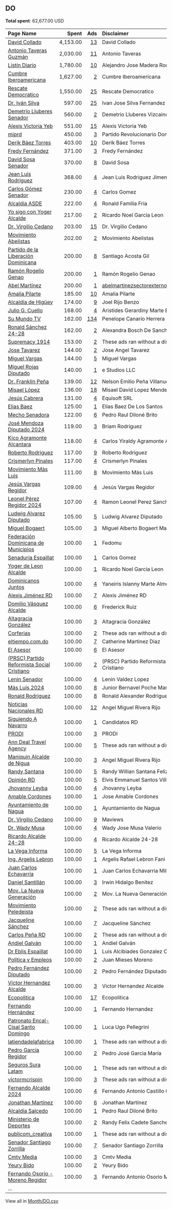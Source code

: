 ## DO
**Total spent**: 62,677.00 USD

|Page Name|Spent|Ads|Disclaimer|
|:---|---:|---:|:---|
|[David Collado](https://www.facebook.com/112477522422248)|4,153.00|[13](https://www.facebook.com/ads/library/?active_status=all&ad_type=political_and_issue_ads&country=DO&view_all_page_id=112477522422248&search_type=page&media_type=all)|David Collado|
|[Antonio Taveras Guzmán](https://www.facebook.com/321083414699132)|2,030.00|[11](https://www.facebook.com/ads/library/?active_status=all&ad_type=political_and_issue_ads&country=DO&view_all_page_id=321083414699132&search_type=page&media_type=all)|Antonio Taveras|
|[Listín Diario](https://www.facebook.com/123397997671209)|1,780.00|[10](https://www.facebook.com/ads/library/?active_status=all&ad_type=political_and_issue_ads&country=DO&view_all_page_id=123397997671209&search_type=page&media_type=all)|Alejandro Jose Madera Rodriguez|
|[Cumbre Iberoamericana](https://www.facebook.com/1833266473569830)|1,627.00|[2](https://www.facebook.com/ads/library/?active_status=all&ad_type=political_and_issue_ads&country=DO&view_all_page_id=1833266473569830&search_type=page&media_type=all)|Cumbre Iberoamericana|
|[Rescate Democratico](https://www.facebook.com/106687624223989)|1,550.00|[25](https://www.facebook.com/ads/library/?active_status=all&ad_type=political_and_issue_ads&country=DO&view_all_page_id=106687624223989&search_type=page&media_type=all)|Rescate Democratico|
|[Dr. Iván Silva](https://www.facebook.com/430008757208257)|597.00|[25](https://www.facebook.com/ads/library/?active_status=all&ad_type=political_and_issue_ads&country=DO&view_all_page_id=430008757208257&search_type=page&media_type=all)|Ivan Jose Silva Fernandez|
|[Demetrio Lluberes Senador](https://www.facebook.com/100813181591173)|560.00|[2](https://www.facebook.com/ads/library/?active_status=all&ad_type=political_and_issue_ads&country=DO&view_all_page_id=100813181591173&search_type=page&media_type=all)|Demetrio Lluberes Vizcaino|
|[Alexis Victoria Yeb](https://www.facebook.com/339085486274571)|551.00|[15](https://www.facebook.com/ads/library/?active_status=all&ad_type=political_and_issue_ads&country=DO&view_all_page_id=339085486274571&search_type=page&media_type=all)|Alexis Victoria Yeb|
|[miprd](https://www.facebook.com/108587379178593)|450.00|[3](https://www.facebook.com/ads/library/?active_status=all&ad_type=political_and_issue_ads&country=DO&view_all_page_id=108587379178593&search_type=page&media_type=all)|Partido Revolucionario Dominicano|
|[Derik Báez Torres](https://www.facebook.com/111350233573195)|403.00|[10](https://www.facebook.com/ads/library/?active_status=all&ad_type=political_and_issue_ads&country=DO&view_all_page_id=111350233573195&search_type=page&media_type=all)|Derik Báez Torres|
|[Fredy Fernández](https://www.facebook.com/102438469337149)|371.00|[3](https://www.facebook.com/ads/library/?active_status=all&ad_type=political_and_issue_ads&country=DO&view_all_page_id=102438469337149&search_type=page&media_type=all)|Fredy Fernández|
|[David Sosa Senador](https://www.facebook.com/819425271424097)|370.00|[8](https://www.facebook.com/ads/library/?active_status=all&ad_type=political_and_issue_ads&country=DO&view_all_page_id=819425271424097&search_type=page&media_type=all)|David Sosa|
|[Jean Luis Rodriguez](https://www.facebook.com/532600796858736)|368.00|[4](https://www.facebook.com/ads/library/?active_status=all&ad_type=political_and_issue_ads&country=DO&view_all_page_id=532600796858736&search_type=page&media_type=all)|Jean Luis Rodriguez Jimenez|
|[Carlos Gómez Senador](https://www.facebook.com/101102818125884)|230.00|[4](https://www.facebook.com/ads/library/?active_status=all&ad_type=political_and_issue_ads&country=DO&view_all_page_id=101102818125884&search_type=page&media_type=all)|Carlos Gomez|
|[Alcaldía ASDE](https://www.facebook.com/121877458011478)|222.00|[4](https://www.facebook.com/ads/library/?active_status=all&ad_type=political_and_issue_ads&country=DO&view_all_page_id=121877458011478&search_type=page&media_type=all)|Ronald Familia Fria|
|[Yo sigo con Yoger Alcalde](https://www.facebook.com/101732136035686)|217.00|[2](https://www.facebook.com/ads/library/?active_status=all&ad_type=political_and_issue_ads&country=DO&view_all_page_id=101732136035686&search_type=page&media_type=all)|Ricardo Noel Garcia Leon|
|[Dr. Virgilio Cedano](https://www.facebook.com/102246344552738)|203.00|[15](https://www.facebook.com/ads/library/?active_status=all&ad_type=political_and_issue_ads&country=DO&view_all_page_id=102246344552738&search_type=page&media_type=all)|Dr. Virgilio Cedano|
|[Movimiento Abelistas](https://www.facebook.com/774831229290482)|202.00|[2](https://www.facebook.com/ads/library/?active_status=all&ad_type=political_and_issue_ads&country=DO&view_all_page_id=774831229290482&search_type=page&media_type=all)|Movimiento Abelistas|
|[Partido de la Liberación Dominicana](https://www.facebook.com/145805918770651)|200.00|[8](https://www.facebook.com/ads/library/?active_status=all&ad_type=political_and_issue_ads&country=DO&view_all_page_id=145805918770651&search_type=page&media_type=all)|Santiago Acosta Gil|
|[Ramón Rogelio Genao](https://www.facebook.com/729644930404420)|200.00|[1](https://www.facebook.com/ads/library/?active_status=all&ad_type=political_and_issue_ads&country=DO&view_all_page_id=729644930404420&search_type=page&media_type=all)|Ramón Rogelio Genao|
|[Abel Martínez](https://www.facebook.com/734071116605879)|200.00|[1](https://www.facebook.com/ads/library/?active_status=all&ad_type=political_and_issue_ads&country=DO&view_all_page_id=734071116605879&search_type=page&media_type=all)|abelmartinezsectorexterno@gmail.com|
|[Amalia Pilarte](https://www.facebook.com/106353101128460)|185.00|[10](https://www.facebook.com/ads/library/?active_status=all&ad_type=political_and_issue_ads&country=DO&view_all_page_id=106353101128460&search_type=page&media_type=all)|Amalia Pilarte|
|[Alcaldía de Higüey](https://www.facebook.com/384585075208423)|174.00|[9](https://www.facebook.com/ads/library/?active_status=all&ad_type=political_and_issue_ads&country=DO&view_all_page_id=384585075208423&search_type=page&media_type=all)|Joel Rijo Benzo|
|[Julio G. Cuello](https://www.facebook.com/1484997924930820)|168.00|[4](https://www.facebook.com/ads/library/?active_status=all&ad_type=political_and_issue_ads&country=DO&view_all_page_id=1484997924930820&search_type=page&media_type=all)|Aristides Gerardiny Marte Batista|
|[Su Mundo TV](https://www.facebook.com/492966110748093)|162.00|[134](https://www.facebook.com/ads/library/?active_status=all&ad_type=political_and_issue_ads&country=DO&view_all_page_id=492966110748093&search_type=page&media_type=all)|Penelope Canario Herrera|
|[Ronald Sánchez 24-28](https://www.facebook.com/841574919230778)|162.00|[2](https://www.facebook.com/ads/library/?active_status=all&ad_type=political_and_issue_ads&country=DO&view_all_page_id=841574919230778&search_type=page&media_type=all)|Alexandra Bosch De Sanchez|
|[Supremacy 1914](https://www.facebook.com/200480966638039)|153.00|[2](https://www.facebook.com/ads/library/?active_status=all&ad_type=political_and_issue_ads&country=DO&view_all_page_id=200480966638039&search_type=page&media_type=all)|These ads ran without a disclaimer|
|[Jose Tavarez](https://www.facebook.com/111692511830494)|144.00|[2](https://www.facebook.com/ads/library/?active_status=all&ad_type=political_and_issue_ads&country=DO&view_all_page_id=111692511830494&search_type=page&media_type=all)|Jose Angel Tavarez|
|[Miguel Vargas](https://www.facebook.com/111522395020384)|144.00|[5](https://www.facebook.com/ads/library/?active_status=all&ad_type=political_and_issue_ads&country=DO&view_all_page_id=111522395020384&search_type=page&media_type=all)|Miguel Vargas|
|[Miguel Rojas Diputado](https://www.facebook.com/212507109633484)|140.00|[1](https://www.facebook.com/ads/library/?active_status=all&ad_type=political_and_issue_ads&country=DO&view_all_page_id=212507109633484&search_type=page&media_type=all)|e Studios LLC|
|[Dr. Franklin Peña](https://www.facebook.com/510463889001499)|139.00|[12](https://www.facebook.com/ads/library/?active_status=all&ad_type=political_and_issue_ads&country=DO&view_all_page_id=510463889001499&search_type=page&media_type=all)|Nelson Emilio Peña Villanueva|
|[Misael López](https://www.facebook.com/127322016933903)|136.00|[18](https://www.facebook.com/ads/library/?active_status=all&ad_type=political_and_issue_ads&country=DO&view_all_page_id=127322016933903&search_type=page&media_type=all)|Misael David Lopez Mendez|
|[Jesús Cabrera](https://www.facebook.com/1629575853928723)|131.00|[4](https://www.facebook.com/ads/library/?active_status=all&ad_type=political_and_issue_ads&country=DO&view_all_page_id=1629575853928723&search_type=page&media_type=all)|Equisoft SRL|
|[Elias Baez](https://www.facebook.com/708959485865189)|125.00|[1](https://www.facebook.com/ads/library/?active_status=all&ad_type=political_and_issue_ads&country=DO&view_all_page_id=708959485865189&search_type=page&media_type=all)|Elias Baez De Los Santos|
|[Mecho Senadora](https://www.facebook.com/119217667808458)|122.00|[6](https://www.facebook.com/ads/library/?active_status=all&ad_type=political_and_issue_ads&country=DO&view_all_page_id=119217667808458&search_type=page&media_type=all)|Pedro Raul Diloné Brito|
|[José Mendoza Diputado 2024](https://www.facebook.com/102747756123684)|119.00|[3](https://www.facebook.com/ads/library/?active_status=all&ad_type=political_and_issue_ads&country=DO&view_all_page_id=102747756123684&search_type=page&media_type=all)|Briam Rodriguez|
|[Kico Agramonte Alcantara](https://www.facebook.com/114500438249903)|118.00|[4](https://www.facebook.com/ads/library/?active_status=all&ad_type=political_and_issue_ads&country=DO&view_all_page_id=114500438249903&search_type=page&media_type=all)|Carlos Yiraldy Agramonte Alcantara|
|[Roberto Rodriguez](https://www.facebook.com/1617120828505305)|117.00|[9](https://www.facebook.com/ads/library/?active_status=all&ad_type=political_and_issue_ads&country=DO&view_all_page_id=1617120828505305&search_type=page&media_type=all)|Roberto Rodriguez|
|[Crismerlyn Pinales](https://www.facebook.com/647145092409750)|117.00|[4](https://www.facebook.com/ads/library/?active_status=all&ad_type=political_and_issue_ads&country=DO&view_all_page_id=647145092409750&search_type=page&media_type=all)|Crismerlyn Pinales|
|[Movimiento Más Luis](https://www.facebook.com/100710379656333)|111.00|[8](https://www.facebook.com/ads/library/?active_status=all&ad_type=political_and_issue_ads&country=DO&view_all_page_id=100710379656333&search_type=page&media_type=all)|Movimiento Más Luis|
|[Jesús Vargas Regidor](https://www.facebook.com/103478302551600)|109.00|[4](https://www.facebook.com/ads/library/?active_status=all&ad_type=political_and_issue_ads&country=DO&view_all_page_id=103478302551600&search_type=page&media_type=all)|Jesús Vargas Regidor|
|[Leonel Pérez Regidor 2024](https://www.facebook.com/107199245667504)|107.00|[4](https://www.facebook.com/ads/library/?active_status=all&ad_type=political_and_issue_ads&country=DO&view_all_page_id=107199245667504&search_type=page&media_type=all)|Ramon Leonel Perez Sanchez|
|[Ludwig Alvarez Diputado](https://www.facebook.com/339913656194630)|105.00|[5](https://www.facebook.com/ads/library/?active_status=all&ad_type=political_and_issue_ads&country=DO&view_all_page_id=339913656194630&search_type=page&media_type=all)|Ludwig Alvarez Diputado|
|[Miguel Bogaert](https://www.facebook.com/197878257056530)|105.00|[3](https://www.facebook.com/ads/library/?active_status=all&ad_type=political_and_issue_ads&country=DO&view_all_page_id=197878257056530&search_type=page&media_type=all)|Miguel Alberto Bogaert Marra|
|[Federación Dominicana de Municipios](https://www.facebook.com/100368803340990)|100.00|[1](https://www.facebook.com/ads/library/?active_status=all&ad_type=political_and_issue_ads&country=DO&view_all_page_id=100368803340990&search_type=page&media_type=all)|Fedomu|
|[Senaduría Espaillat](https://www.facebook.com/100135411810837)|100.00|[1](https://www.facebook.com/ads/library/?active_status=all&ad_type=political_and_issue_ads&country=DO&view_all_page_id=100135411810837&search_type=page&media_type=all)|Carlos Gomez|
|[Yoger de Leon Alcalde](https://www.facebook.com/165168858566907)|100.00|[1](https://www.facebook.com/ads/library/?active_status=all&ad_type=political_and_issue_ads&country=DO&view_all_page_id=165168858566907&search_type=page&media_type=all)|Ricardo Noel Garcia Leon|
|[Dominicanos Juntos](https://www.facebook.com/105682275647854)|100.00|[4](https://www.facebook.com/ads/library/?active_status=all&ad_type=political_and_issue_ads&country=DO&view_all_page_id=105682275647854&search_type=page&media_type=all)|Yaneiris Islanny Marte Almonte|
|[Alexis Jiménez RD](https://www.facebook.com/1595969940616082)|100.00|[7](https://www.facebook.com/ads/library/?active_status=all&ad_type=political_and_issue_ads&country=DO&view_all_page_id=1595969940616082&search_type=page&media_type=all)|Alexis Jiménez RD|
|[Domilio Vásquez Alcalde](https://www.facebook.com/108491195492909)|100.00|[6](https://www.facebook.com/ads/library/?active_status=all&ad_type=political_and_issue_ads&country=DO&view_all_page_id=108491195492909&search_type=page&media_type=all)|Frederick Ruiz|
|[Altagracia González](https://www.facebook.com/104931575750756)|100.00|[3](https://www.facebook.com/ads/library/?active_status=all&ad_type=political_and_issue_ads&country=DO&view_all_page_id=104931575750756&search_type=page&media_type=all)|Altagracia González|
|[Corferias](https://www.facebook.com/151491248245704)|100.00|[2](https://www.facebook.com/ads/library/?active_status=all&ad_type=political_and_issue_ads&country=DO&view_all_page_id=151491248245704&search_type=page&media_type=all)|These ads ran without a disclaimer|
|[eltiempo.com.do](https://www.facebook.com/343332145805907)|100.00|[7](https://www.facebook.com/ads/library/?active_status=all&ad_type=political_and_issue_ads&country=DO&view_all_page_id=343332145805907&search_type=page&media_type=all)|Catherine Martinez Diaz|
|[El Asesor](https://www.facebook.com/105459414464989)|100.00|[6](https://www.facebook.com/ads/library/?active_status=all&ad_type=political_and_issue_ads&country=DO&view_all_page_id=105459414464989&search_type=page&media_type=all)|El Asesor|
|[(PRSC) Partido Reformista Social Cristiano](https://www.facebook.com/162856027062762)|100.00|[2](https://www.facebook.com/ads/library/?active_status=all&ad_type=political_and_issue_ads&country=DO&view_all_page_id=162856027062762&search_type=page&media_type=all)|(PRSC) Partido Reformista Social Cristiano|
|[Lenin Senador](https://www.facebook.com/327223854467979)|100.00|[4](https://www.facebook.com/ads/library/?active_status=all&ad_type=political_and_issue_ads&country=DO&view_all_page_id=327223854467979&search_type=page&media_type=all)|Lenin Valdez Lopez|
|[Más Luis 2024](https://www.facebook.com/102739112342896)|100.00|[8](https://www.facebook.com/ads/library/?active_status=all&ad_type=political_and_issue_ads&country=DO&view_all_page_id=102739112342896&search_type=page&media_type=all)|Junior Bernavel Poche Mariñez|
|[Ronald Rodriguez](https://www.facebook.com/104565551201044)|100.00|[8](https://www.facebook.com/ads/library/?active_status=all&ad_type=political_and_issue_ads&country=DO&view_all_page_id=104565551201044&search_type=page&media_type=all)|Ronald Alexander Rodriguez Ureña|
|[Noticias Nacionales RD](https://www.facebook.com/465691517186469)|100.00|[12](https://www.facebook.com/ads/library/?active_status=all&ad_type=political_and_issue_ads&country=DO&view_all_page_id=465691517186469&search_type=page&media_type=all)|Angel Miguel Rivera Rijo|
|[Siguiendo A Navarro](https://www.facebook.com/2508132585868824)|100.00|[1](https://www.facebook.com/ads/library/?active_status=all&ad_type=political_and_issue_ads&country=DO&view_all_page_id=2508132585868824&search_type=page&media_type=all)|Candidatos RD|
|[PRODI](https://www.facebook.com/136083735276652)|100.00|[3](https://www.facebook.com/ads/library/?active_status=all&ad_type=political_and_issue_ads&country=DO&view_all_page_id=136083735276652&search_type=page&media_type=all)|PRODI|
|[Ann Deal Travel Agency](https://www.facebook.com/102468081342693)|100.00|[5](https://www.facebook.com/ads/library/?active_status=all&ad_type=political_and_issue_ads&country=DO&view_all_page_id=102468081342693&search_type=page&media_type=all)|These ads ran without a disclaimer|
|[Maniquin Alcalde de Nigua](https://www.facebook.com/100695733014755)|100.00|[3](https://www.facebook.com/ads/library/?active_status=all&ad_type=political_and_issue_ads&country=DO&view_all_page_id=100695733014755&search_type=page&media_type=all)|Angel Miguel Rivera Rijo|
|[Randy Santana](https://www.facebook.com/1318242741564289)|100.00|[5](https://www.facebook.com/ads/library/?active_status=all&ad_type=political_and_issue_ads&country=DO&view_all_page_id=1318242741564289&search_type=page&media_type=all)|Randy Willian Santana Feliz|
|[Opinión RD](https://www.facebook.com/107776105139717)|100.00|[5](https://www.facebook.com/ads/library/?active_status=all&ad_type=political_and_issue_ads&country=DO&view_all_page_id=107776105139717&search_type=page&media_type=all)|Elvis Emmanuel Santos Villa|
|[Jhovanny Leyba](https://www.facebook.com/109463048555069)|100.00|[4](https://www.facebook.com/ads/library/?active_status=all&ad_type=political_and_issue_ads&country=DO&view_all_page_id=109463048555069&search_type=page&media_type=all)|Jhovanny Leyba|
|[Amable Cordones](https://www.facebook.com/229343182382010)|100.00|[1](https://www.facebook.com/ads/library/?active_status=all&ad_type=political_and_issue_ads&country=DO&view_all_page_id=229343182382010&search_type=page&media_type=all)|Jose Amable Cordones|
|[Ayuntamiento de Nagua](https://www.facebook.com/695103667217240)|100.00|[1](https://www.facebook.com/ads/library/?active_status=all&ad_type=political_and_issue_ads&country=DO&view_all_page_id=695103667217240&search_type=page&media_type=all)|Ayuntamiento de Nagua|
|[Dr. Virgilio Cedano](https://www.facebook.com/102246344552738)|100.00|[9](https://www.facebook.com/ads/library/?active_status=all&ad_type=political_and_issue_ads&country=DO&view_all_page_id=102246344552738&search_type=page&media_type=all)|Maviews|
|[Dr. Wady Musa](https://www.facebook.com/120621177616114)|100.00|[4](https://www.facebook.com/ads/library/?active_status=all&ad_type=political_and_issue_ads&country=DO&view_all_page_id=120621177616114&search_type=page&media_type=all)|Wady Jose Musa Valerio|
|[Ricardo Alcalde 24-28](https://www.facebook.com/110447970819395)|100.00|[4](https://www.facebook.com/ads/library/?active_status=all&ad_type=political_and_issue_ads&country=DO&view_all_page_id=110447970819395&search_type=page&media_type=all)|Ricardo Alcalde 24-28|
|[La Vega Informa](https://www.facebook.com/151605662089957)|100.00|[5](https://www.facebook.com/ads/library/?active_status=all&ad_type=political_and_issue_ads&country=DO&view_all_page_id=151605662089957&search_type=page&media_type=all)|La Vega Informa|
|[Ing. Argelis Lebron](https://www.facebook.com/111684628567073)|100.00|[1](https://www.facebook.com/ads/library/?active_status=all&ad_type=political_and_issue_ads&country=DO&view_all_page_id=111684628567073&search_type=page&media_type=all)|Argelis Rafael Lebron Fani|
|[Juan Carlos Echavarría](https://www.facebook.com/101721332857262)|100.00|[1](https://www.facebook.com/ads/library/?active_status=all&ad_type=political_and_issue_ads&country=DO&view_all_page_id=101721332857262&search_type=page&media_type=all)|Juan Carlos Echavarria Milane|
|[Daniel Santillán](https://www.facebook.com/104970399245843)|100.00|[3](https://www.facebook.com/ads/library/?active_status=all&ad_type=political_and_issue_ads&country=DO&view_all_page_id=104970399245843&search_type=page&media_type=all)|Irwin Hidalgo Benitez|
|[Mov. La Nueva Generación](https://www.facebook.com/262311937873985)|100.00|[2](https://www.facebook.com/ads/library/?active_status=all&ad_type=political_and_issue_ads&country=DO&view_all_page_id=262311937873985&search_type=page&media_type=all)|Mov. La Nueva Generación|
|[Movimiento Peledeista](https://www.facebook.com/288232098593765)|100.00|[2](https://www.facebook.com/ads/library/?active_status=all&ad_type=political_and_issue_ads&country=DO&view_all_page_id=288232098593765&search_type=page&media_type=all)|These ads ran without a disclaimer|
|[Jacqueline Sánchez](https://www.facebook.com/105226044170215)|100.00|[7](https://www.facebook.com/ads/library/?active_status=all&ad_type=political_and_issue_ads&country=DO&view_all_page_id=105226044170215&search_type=page&media_type=all)|Jacqueline Sánchez|
|[Carlos Peña RD](https://www.facebook.com/1477738419177340)|100.00|[2](https://www.facebook.com/ads/library/?active_status=all&ad_type=political_and_issue_ads&country=DO&view_all_page_id=1477738419177340&search_type=page&media_type=all)|These ads ran without a disclaimer|
|[Andiel Galván](https://www.facebook.com/680131592345804)|100.00|[1](https://www.facebook.com/ads/library/?active_status=all&ad_type=political_and_issue_ads&country=DO&view_all_page_id=680131592345804&search_type=page&media_type=all)|Andiel Galván|
|[Dr Eblis Espaillat](https://www.facebook.com/1433804806746938)|100.00|[1](https://www.facebook.com/ads/library/?active_status=all&ad_type=political_and_issue_ads&country=DO&view_all_page_id=1433804806746938&search_type=page&media_type=all)|Luis Alcibiades Gonzalez Canario|
|[Politica y Empleos](https://www.facebook.com/107164008622733)|100.00|[2](https://www.facebook.com/ads/library/?active_status=all&ad_type=political_and_issue_ads&country=DO&view_all_page_id=107164008622733&search_type=page&media_type=all)|Juan Mieses Moreno|
|[Pedro Fernández Diputado](https://www.facebook.com/109138718738473)|100.00|[2](https://www.facebook.com/ads/library/?active_status=all&ad_type=political_and_issue_ads&country=DO&view_all_page_id=109138718738473&search_type=page&media_type=all)|Pedro Fernández Diputado|
|[Victor Hernandez Alcalde](https://www.facebook.com/100481936348023)|100.00|[3](https://www.facebook.com/ads/library/?active_status=all&ad_type=political_and_issue_ads&country=DO&view_all_page_id=100481936348023&search_type=page&media_type=all)|Victor Hernandez Alcalde|
|[Ecopolitica](https://www.facebook.com/106559005470359)|100.00|[17](https://www.facebook.com/ads/library/?active_status=all&ad_type=political_and_issue_ads&country=DO&view_all_page_id=106559005470359&search_type=page&media_type=all)|Ecopolitica|
|[Fernando Hernández](https://www.facebook.com/104423935975544)|100.00|[1](https://www.facebook.com/ads/library/?active_status=all&ad_type=political_and_issue_ads&country=DO&view_all_page_id=104423935975544&search_type=page&media_type=all)|Fernando Hernandez|
|[Patronato Encal-Cisal Santo Domingo](https://www.facebook.com/286747141843656)|100.00|[1](https://www.facebook.com/ads/library/?active_status=all&ad_type=political_and_issue_ads&country=DO&view_all_page_id=286747141843656&search_type=page&media_type=all)|Luca Ugo Pellegrini|
|[latiendadelafabrica](https://www.facebook.com/104802455670419)|100.00|[1](https://www.facebook.com/ads/library/?active_status=all&ad_type=political_and_issue_ads&country=DO&view_all_page_id=104802455670419&search_type=page&media_type=all)|These ads ran without a disclaimer|
|[Pedro García Regidor](https://www.facebook.com/2267993190129883)|100.00|[2](https://www.facebook.com/ads/library/?active_status=all&ad_type=political_and_issue_ads&country=DO&view_all_page_id=2267993190129883&search_type=page&media_type=all)|Pedro José Garcia María|
|[Seguros Sura Latam](https://www.facebook.com/108741434881155)|100.00|[1](https://www.facebook.com/ads/library/?active_status=all&ad_type=political_and_issue_ads&country=DO&view_all_page_id=108741434881155&search_type=page&media_type=all)|These ads ran without a disclaimer|
|[victormcrispin](https://www.facebook.com/100559646128460)|100.00|[3](https://www.facebook.com/ads/library/?active_status=all&ad_type=political_and_issue_ads&country=DO&view_all_page_id=100559646128460&search_type=page&media_type=all)|These ads ran without a disclaimer|
|[Fernando Alcalde 2024](https://www.facebook.com/2659899647377175)|100.00|[4](https://www.facebook.com/ads/library/?active_status=all&ad_type=political_and_issue_ads&country=DO&view_all_page_id=2659899647377175&search_type=page&media_type=all)|Fernando Antonio Castillo Casado|
|[Jonathan Martínez](https://www.facebook.com/100507118144437)|100.00|[6](https://www.facebook.com/ads/library/?active_status=all&ad_type=political_and_issue_ads&country=DO&view_all_page_id=100507118144437&search_type=page&media_type=all)|Jonathan Martínez|
|[Alcaldia Salcedo](https://www.facebook.com/123391448284422)|100.00|[1](https://www.facebook.com/ads/library/?active_status=all&ad_type=political_and_issue_ads&country=DO&view_all_page_id=123391448284422&search_type=page&media_type=all)|Pedro Raul Diloné Brito|
|[Ministerio de Deportes](https://www.facebook.com/108990697601240)|100.00|[2](https://www.facebook.com/ads/library/?active_status=all&ad_type=political_and_issue_ads&country=DO&view_all_page_id=108990697601240&search_type=page&media_type=all)|Randy Felix Cadete Sanchez|
|[publicom_creativa](https://www.facebook.com/102594498968025)|100.00|[1](https://www.facebook.com/ads/library/?active_status=all&ad_type=political_and_issue_ads&country=DO&view_all_page_id=102594498968025&search_type=page&media_type=all)|These ads ran without a disclaimer|
|[Senador Santiago Zorrilla](https://www.facebook.com/1593376757575903)|100.00|[7](https://www.facebook.com/ads/library/?active_status=all&ad_type=political_and_issue_ads&country=DO&view_all_page_id=1593376757575903&search_type=page&media_type=all)|Senador Santiago Zorrilla|
|[Cmtv Media](https://www.facebook.com/706210266210992)|100.00|[3](https://www.facebook.com/ads/library/?active_status=all&ad_type=political_and_issue_ads&country=DO&view_all_page_id=706210266210992&search_type=page&media_type=all)|Cmtv Media|
|[Yeury Bido](https://www.facebook.com/103745574471949)|100.00|[2](https://www.facebook.com/ads/library/?active_status=all&ad_type=political_and_issue_ads&country=DO&view_all_page_id=103745574471949&search_type=page&media_type=all)|Yeury Bido|
|[Fernando Osorio - Moreno Regidor](https://www.facebook.com/110279305385382)|100.00|[3](https://www.facebook.com/ads/library/?active_status=all&ad_type=political_and_issue_ads&country=DO&view_all_page_id=110279305385382&search_type=page&media_type=all)|Fernando Antonio  Osorio Martinez|
|...||||

View all in [Month/DO.csv](../../MetaData/Month/DO.csv)
